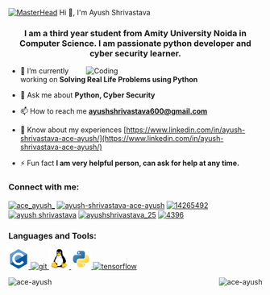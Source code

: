[![MasterHead](https://i.imgur.com/DYTWDaK.jpeg)](https://ayushshrivastava.live/)
<h0 align="center">Hi 👋, I'm Ayush Shrivastava</h0>
<h3 align="center">I am a third year student from Amity University Noida in Computer Science. I am passionate python developer and cyber security learner.</h3>

<img align="right" alt="Coding" width="350" src="https://media3.giphy.com/media/RbDKaczqWovIugyJmW/giphy.gif?cid=790b7611d3bd25991cda0969e0d40229f4700e2710dc5f92&rid=giphy.gif&ct=g">

- 🔭 I’m currently working on **Solving Real Life Problems using Python**

- 💬 Ask me about **Python, Cyber Security**

- 📫 How to reach me **ayushshrivastava600@gmail.com**

- 📄 Know about my experiences [https://www.linkedin.com/in/ayush-shrivastava-ace-ayush/](https://www.linkedin.com/in/ayush-shrivastava-ace-ayush/)

- ⚡ Fun fact **I am very helpful person, can ask for help at any time.**

<h3 align="left">Connect with me:</h3>
<p align="left">
<a href="https://twitter.com/ace_ayush_" target="blank"><img align="center" src="https://raw.githubusercontent.com/rahuldkjain/github-profile-readme-generator/master/src/images/icons/Social/twitter.svg" alt="ace_ayush_" height="30" width="40" /></a>
<a href="https://linkedin.com/in/ayush-shrivastava-ace-ayush" target="blank"><img align="center" src="https://raw.githubusercontent.com/rahuldkjain/github-profile-readme-generator/master/src/images/icons/Social/linked-in-alt.svg" alt="ayush-shrivastava-ace-ayush" height="30" width="40" /></a>
<a href="https://stackoverflow.com/users/14265492" target="blank"><img align="center" src="https://raw.githubusercontent.com/rahuldkjain/github-profile-readme-generator/master/src/images/icons/Social/stack-overflow.svg" alt="14265492" height="30" width="40" /></a>
<a href="https://fb.com/ayush shrivastava" target="blank"><img align="center" src="https://raw.githubusercontent.com/rahuldkjain/github-profile-readme-generator/master/src/images/icons/Social/facebook.svg" alt="ayush shrivastava" height="30" width="40" /></a>
<a href="https://instagram.com/ayushshrivastava_25" target="blank"><img align="center" src="https://raw.githubusercontent.com/rahuldkjain/github-profile-readme-generator/master/src/images/icons/Social/instagram.svg" alt="ayushshrivastava_25" height="30" width="40" /></a>
<a href="https://discord.gg/4396" target="blank"><img align="center" src="https://raw.githubusercontent.com/rahuldkjain/github-profile-readme-generator/master/src/images/icons/Social/discord.svg" alt="4396" height="30" width="40" /></a>
</p>

<h3 align="left">Languages and Tools:</h3>
<p align="left"> <a href="https://www.cprogramming.com/" target="_blank"> <img src="https://raw.githubusercontent.com/devicons/devicon/master/icons/c/c-original.svg" alt="c" width="40" height="40"/> </a> <a href="https://git-scm.com/" target="_blank"> <img src="https://www.vectorlogo.zone/logos/git-scm/git-scm-icon.svg" alt="git" width="40" height="40"/> </a> <a href="https://www.linux.org/" target="_blank"> <img src="https://raw.githubusercontent.com/devicons/devicon/master/icons/linux/linux-original.svg" alt="linux" width="40" height="40"/> </a> <a href="https://www.python.org" target="_blank"> <img src="https://raw.githubusercontent.com/devicons/devicon/master/icons/python/python-original.svg" alt="python" width="40" height="40"/> </a> <a href="https://www.tensorflow.org" target="_blank"> <img src="https://www.vectorlogo.zone/logos/tensorflow/tensorflow-icon.svg" alt="tensorflow" width="40" height="40"/> </a> </p>

<p><img align="left" src="https://github-readme-stats.vercel.app/api/top-langs?username=ace-ayush&show_icons=true&locale=en&layout=compact" alt="ace-ayush" /></p>

<p>&nbsp;<img align="right" src="https://github-readme-stats.vercel.app/api?username=ace-ayush&show_icons=true&locale=en" alt="ace-ayush" /></p>
